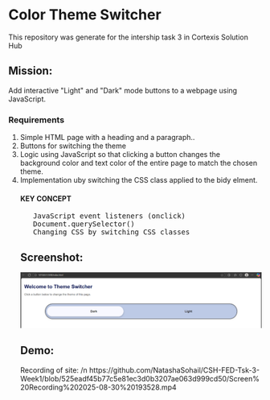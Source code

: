 <h1> Color Theme Switcher </h1>
This repository was generate for the intership task 3 in Cortexis Solution Hub
<h2> Mission: </h2>
<p> Add interactive "Light" and "Dark" mode buttons to a webpage using 
JavaScript. </p>
<h3> Requirements</h3>
<ol>
  <li> Simple HTML page with a heading and a paragraph..</li>
  <li> Buttons for switching the theme
  <li> Logic using JavaScript so that clicking a button changes the 
        background color and text color of the entire page to match the chosen theme.</li>
    <li> Implementation uby switching the CSS class applied to the bidy elment.</li>
<h4> <b> KEY CONCEPT </b></h4>
<pre>   JavaScript event listeners (onclick)
   Document.querySelector() 
   Changing CSS by switching CSS classes
</pre>
<h2> Screenshot:</h2>
<img src= "Screenshot 2025-08-30 193458.png" alt="Profile" ">
<h2> Demo: </h2> 
Recording of site: /n https://github.com/NatashaSohail/CSH-FED-Tsk-3-Week1/blob/525eadf45b77c5e81ec3d0b3207ae063d999cd50/Screen%20Recording%202025-08-30%20193528.mp4
